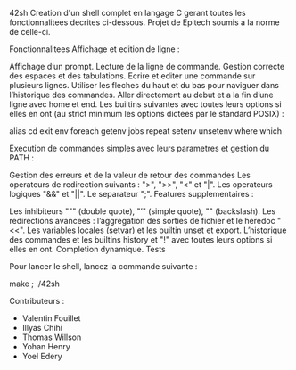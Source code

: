 42sh
Creation d'un shell complet en langage C gerant toutes les fonctionnalitees decrites ci-dessous. Projet de Epitech soumis a la norme de celle-ci.

Fonctionnalitees
Affichage et edition de ligne :

Affichage d’un prompt.
Lecture de la ligne de commande.
Gestion correcte des espaces et des tabulations.
Ecrire et editer une commande sur plusieurs lignes.
Utiliser les fleches du haut et du bas pour naviguer dans l’historique des commandes.
Aller directement au debut et a la fin d’une ligne avec home et end.
Les builtins suivantes avec toutes leurs options si elles en ont (au strict minimum les options dictees par le standard POSIX) :

alias
cd
exit
env
foreach
getenv
jobs
repeat
setenv
unsetenv
where
which

Execution de commandes simples avec leurs parametres et gestion du PATH :

Gestion des erreurs et de la valeur de retour des commandes
Les operateurs de redirection suivants : ">", ">>", "<" et "|".
Les operateurs logiques "&&" et "||".
Le separateur ";".
Features supplementaires :

Les inhibiteurs """ (double quote), "’" (simple quote), "" (backslash).
Les redirections avancees : l’aggregation des sorties de fichier et le heredoc "<<".
Les variables locales (setvar) et les builtin unset et export.
L’historique des commandes et les builtins history et "!" avec toutes leurs options si elles en ont.
Completion dynamique.
Tests

Pour lancer le shell, lancez la commande suivante :

make ; ./42sh

Contributeurs :
- Valentin Fouillet
- Illyas Chihi
- Thomas Willson
- Yohan Henry
- Yoel Edery
